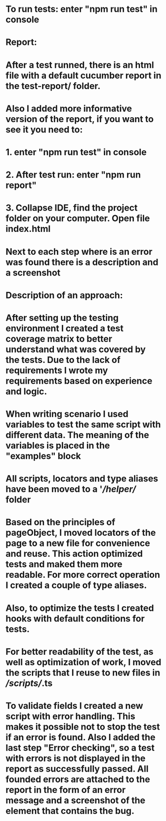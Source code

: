 # 
#
# To run tests: enter "npm run test" in console
#
# Report:
#   After a test runned, there is an html file with a default cucumber report in the test-report/ folder.
#   Also I added more informative version of the report, if you want to see it you need to: 
# 1. enter "npm run test" in console
# 2. After test run: enter "npm run report"
# 3. Collapse IDE, find the project folder on your computer. Open file index.html
# 
# Next to each step where is an error was found there is a description and a screenshot
#
#
#
# Description of an approach:
#
#   After setting up the testing environment I created a test coverage matrix to better understand what was covered by the tests. Due to the lack of requirements I wrote my requirements based on experience and logic.
#   When writing scenario I used variables to test the same script with different data. The meaning of the variables is placed in the "examples" block
#   All scripts, locators and type aliases have been moved to a '*/helper/* folder
#   Based on the principles of pageObject, I moved locators of the page to a new file for convenience and reuse. This action optimized tests and maked them more readable. For more correct operation I created a couple of type aliases.
#   Also, to optimize the tests I created hooks with default conditions for tests.
#   For better readability of the test, as well as optimization of work, I moved the scripts that I reuse to new files in */scripts/*.ts
#   To validate fields I created a new script with error handling. This makes it possible not to stop the test if an error is found. Also I added the last step "Error checking", so a test with errors is not displayed in the report as successfully passed. All founded errors are attached to the report in the form of an error message and a screenshot of the element that contains the bug.